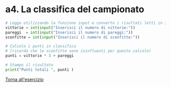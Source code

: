 # a4. La classifica del campionato
```python
# Leggo utilizzando la funzione input e converto i risultati letti in interi
vittorie = int(input("Inserisci il numero di vittorie:"))
pareggi  = int(input("Inserisci il numero di pareggi:"))
sconfitte = int(input("Inserisci il numero di sconfitte:"))

# Calcolo i punti in classifica 
# (ricorda che le sconfitte sono ininfluenti per questo calcolo)
punti = vittorie * 3 + pareggi

# Stampo il risultato
print("Punti totali ", punti )


```
[Torna all'esercizio](1-input-output#a4-la-classifica-del-campionato)
